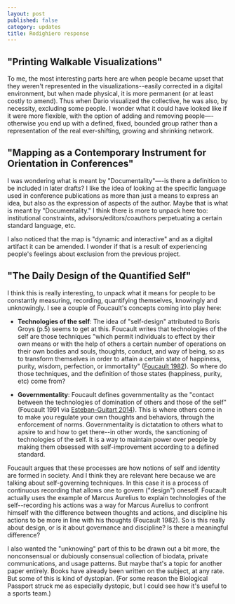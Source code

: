 ```yaml
---
layout: post
published: false
category: updates
title: Rodighiero response
---
```

## "Printing Walkable Visualizations"
To me, the most interesting parts here are when people became upset that they weren't represented in the visualizations--easily corrected in a digital environment, but when made physical, it is more permanent (or at least costly to amend). Thus when Dario visualized the collective, he was also, by necessity, excluding some people. I wonder what it could have looked like if it were more flexible, with the option of adding and removing people—-otherwise you end up with a defined, fixed, bounded group rather than a representation of the real ever-shifting, growing and shrinking network.

## "Mapping as a Contemporary Instrument for Orientation in Conferences"
I was wondering what is meant by "Documentality"—-is there a definition to be included in later drafts? I like the idea of looking at the specific language used in conference publications as more than just a means to express an idea, but also as the expression of aspects of the author. Maybe that is what is meant by "Documentality." I think there is more to unpack here too: institutional constraints, advisors/editors/coauthors perpetuating a certain standard language, etc.  

I also noticed that the map is "dynamic and interactive" and as a digital artifact it can be amended. I wonder if that is a result of experiencing people's feelings about exclusion from the previous project.


## "The Daily Design of the Quantified Self"
I think this is really interesting, to unpack what it means for people to be constantly measuring, recording, quantifying themselves, knowingly and unknowingly. I see a couple of Foucault's concepts coming into play here:

- **Technologies of the self**: The idea of "self-design" attributed to Boris Groys (p.5) seems to get at this. Foucault writes that technologies of the self are those techniques "which permit individuals to effect by their own means or with the help of others a certain number of operations on their own bodies and souls, thoughts, conduct, and way of being, so as to transform themselves in order to attain a certain state of happiness, purity, wisdom, perfection, or immortality" ([Foucault 1982](https://foucault.info/documents/foucault.technologiesOfSelf.en/ "Foucault 1982")). So where do those techniques, and the definition of those states (happiness, purity, etc) come from?

- **Governmentality**: Foucault defines governmentality as the "contact between the technologies of domination of others and those of the self" (Foucault 1991 via [Esteban-Guitart 2014](https://link.springer.com/referenceworkentry/10.1007%2F978-1-4614-5583-7_551)). This is where others come in to make you regulate your own thoughts and behaviors, through the enforcement of norms. Governmentality is dictatation to others what to apsire to and how to get there--in other words, the sanctioning of technologies of the self. It is a way to maintain power over people by making them obsessed with self-improvement according to a defined standard. 

Foucault argues that these processes are how notions of self and identity are formed in society. And I think they are relevant here because we are talking about self-governing techniques. In this case it is a process of continuous recording that allows one to govern ("design") oneself. Foucault actually uses the example of Marcus Aurelius to explain technologies of the self--recording his actions was a way for Marcus Aurelius to confront himself with the difference between thoughts and actions, and discipline his actions to be more in line with his thoughts (Foucault 1982). So is this really about design, or is it about governance and discipline? Is there a meaningful difference?


I also wanted the "unknowing" part of this to be drawn out a bit more, the nonconsensual or dubiously consensual collection of biodata, private communications, and usage patterns. But maybe that's a topic for another paper entirely. Books have already been written on the subject, at any rate. But some of this is kind of dystopian. (For some reason the Biological Passport struck me as especially dystopic, but I could see how it's useful to a sports team.)